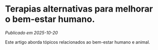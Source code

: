 # Terapias alternativas para melhorar o bem-estar humano.

*Publicado em 2025-10-20*

Este artigo aborda tópicos relacionados ao bem-estar humano e animal.
